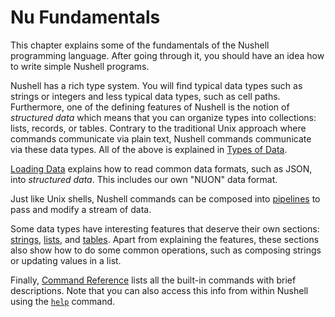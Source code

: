 # Nu Fundamentals

This chapter explains some of the fundamentals of the Nushell programming language.
After going through it, you should have an idea how to write simple Nushell programs.

Nushell has a rich type system.
You will find typical data types such as strings or integers and less typical data types, such as cell paths.
Furthermore, one of the defining features of Nushell is the notion of _structured data_ which means that you can organize types into collections: lists, records, or tables.
Contrary to the traditional Unix approach where commands communicate via plain text, Nushell commands communicate via these data types.
All of the above is explained in [Types of Data](types_of_data.md).

[Loading Data](loading_data.md) explains how to read common data formats, such as JSON, into _structured data_. This includes our own "NUON" data format.

Just like Unix shells, Nushell commands can be composed into [pipelines](pipelines.md) to pass and modify a stream of data.

Some data types have interesting features that deserve their own sections: [strings](working_with_strings.md), [lists](working_with_lists.md), and [tables](working_with_tables.md).
Apart from explaining the features, these sections also show how to do some common operations, such as composing strings or updating values in a list.

Finally, [Command Reference](command_reference.md) lists all the built-in commands with brief descriptions.
Note that you can also access this info from within Nushell using the [`help`](/commands/docs/help.md) command.
